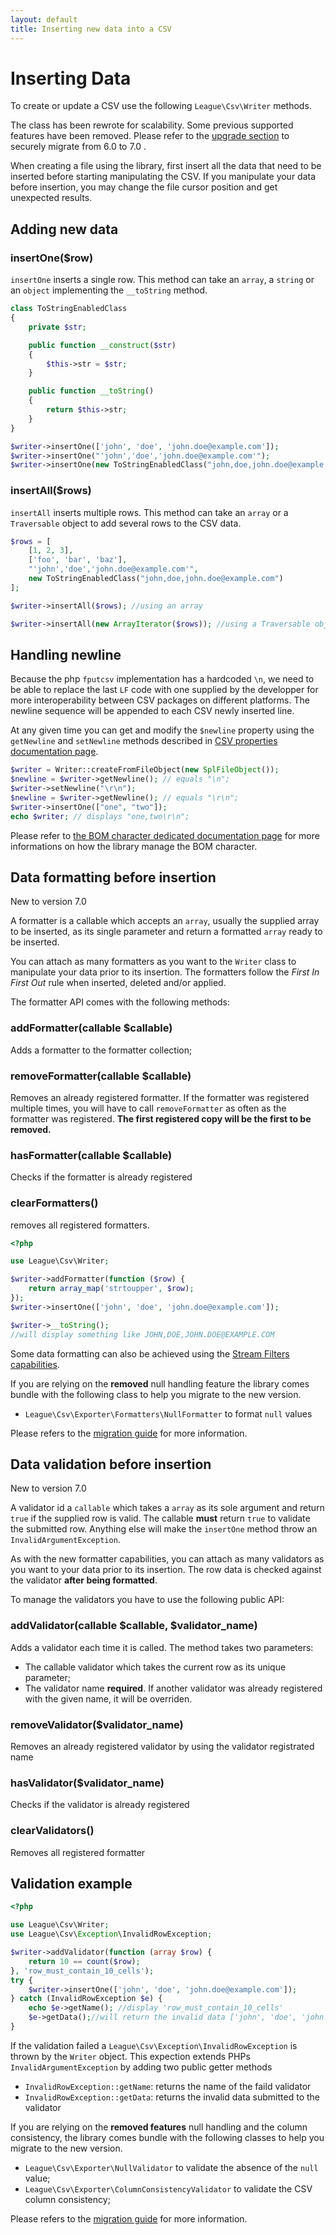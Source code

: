 ```yaml
---
layout: default
title: Inserting new data into a CSV
---
```


# Inserting Data

To create or update a CSV use the following `League\Csv\Writer` methods.

<p class="message-warning">The class has been rewrote for scalability. Some previous supported features have been removed. Please refer to the <a href="/upgrading/7.0/">upgrade section</a> to securely migrate from 6.0 to 7.0 .</p>

<p class="message-info">When creating a file using the library, first insert all the data that need to be inserted before starting manipulating the CSV. If you manipulate your data before insertion, you may change the file cursor position and get unexpected results.</p>

## Adding new data

### insertOne($row)

`insertOne` inserts a single row. This method can take an `array`, a `string` or
an `object` implementing the `__toString` method.

~~~php
class ToStringEnabledClass
{
    private $str;

    public function __construct($str)
    {
        $this->str = $str;
    }

    public function __toString()
    {
        return $this->str;
    }
}

$writer->insertOne(['john', 'doe', 'john.doe@example.com']);
$writer->insertOne("'john','doe','john.doe@example.com'");
$writer->insertOne(new ToStringEnabledClass("john,doe,john.doe@example.com"))
~~~

### insertAll($rows)

`insertAll` inserts multiple rows. This method can take an `array` or a
`Traversable` object to add several rows to the CSV data.

~~~php
$rows = [
    [1, 2, 3],
    ['foo', 'bar', 'baz'],
    "'john','doe','john.doe@example.com'",
    new ToStringEnabledClass("john,doe,john.doe@example.com")
];

$writer->insertAll($rows); //using an array

$writer->insertAll(new ArrayIterator($rows)); //using a Traversable object
~~~

## Handling newline

Because the php `fputcsv` implementation has a hardcoded `\n`, we need to be able to replace the last `LF` code with one supplied by the developper for more interoperability between CSV packages on different platforms. The newline sequence will be appended to each CSV newly inserted line.

At any given time you can get and modify the `$newline` property using the `getNewline` and `setNewline` methods described in <a href="/properties/">CSV properties documentation page</a>.

~~~php
$writer = Writer::createFromFileObject(new SplFileObject());
$newline = $writer->getNewline(); // equals "\n";
$writer->setNewline("\r\n");
$newline = $writer->getNewline(); // equals "\r\n";
$writer->insertOne(["one", "two"]);
echo $writer; // displays "one,two\r\n";
~~~

<p class="message-info">Please refer to <a href="/bom/">the BOM character dedicated documentation page</a> for more informations on how the library manage the BOM character.</p>

## Data formatting before insertion

<p class="message-notice">New to version 7.0</p>

A formatter is a callable which accepts an `array`, usually the supplied array to be inserted, as its single parameter and return a formatted `array` ready to be inserted.

You can attach as many formatters as you want to the `Writer` class to manipulate your data prior to its insertion. The formatters follow the *First In First Out* rule when inserted, deleted and/or applied.

 The formatter API comes with the following methods:

### addFormatter(callable $callable)

Adds a formatter to the formatter collection;

### removeFormatter(callable $callable)

Removes an already registered formatter. If the formatter was registered multiple times, you will have to call `removeFormatter` as often as the formatter was registered. **The first registered copy will be the first to be removed.**

### hasFormatter(callable $callable)

Checks if the formatter is already registered

### clearFormatters()

removes all registered formatters.

~~~php
<?php

use League\Csv\Writer;

$writer->addFormatter(function ($row) {
    return array_map('strtoupper', $row);
});
$writer->insertOne(['john', 'doe', 'john.doe@example.com']);

$writer->__toString();
//will display something like JOHN,DOE,JOHN.DOE@EXAMPLE.COM
~~~

<p class="message-info">Some data formatting can also be achieved using the <a href="/fitering/">Stream Filters capabilities</a>.</p>

If you are relying on the **removed** null handling feature the library comes bundle with the following class to help you migrate to the new version.

- `League\Csv\Exporter\Formatters\NullFormatter` to format `null` values

Please refers to the <a href="/upgrading/7.0/">migration guide</a> for more information.

## Data validation before insertion

<p class="message-notice">New to version 7.0</p>

A validator id a `callable` which takes a `array` as its sole argument and return `true` if the supplied row is valid. The callable **must** return `true` to validate the submitted row. Anything else will make the `insertOne` method throw an `InvalidArgumentException`.

As with the new formatter capabilities, you can attach as many validators as you want to your data prior to its insertion. The row data is checked against the validator **after being formatted**.

To manage the validators you have to use the following public API:

### addValidator(callable $callable, $validator_name)

Adds a validator each time it is called. The method takes two parameters:
- The callable validator which takes the current row as its unique parameter;
- The validator name **required**. If another validator was already registered with the given name, it will be overriden.

### removeValidator($validator_name)

Removes an already registered validator by using the validator registrated name

### hasValidator($validator_name)

Checks if the validator is already registered

### clearValidators()

Removes all registered formatter

## Validation example

~~~php
<?php

use League\Csv\Writer;
use League\Csv\Exception\InvalidRowException;

$writer->addValidator(function (array $row) {
    return 10 == count($row);
}, 'row_must_contain_10_cells');
try {
    $writer->insertOne(['john', 'doe', 'john.doe@example.com']);
} catch (InvalidRowException $e) {
    echo $e->getName(); //display 'row_must_contain_10_cells'
    $e->getData();//will return the invalid data ['john', 'doe', 'john.doe@example.com']
}
~~~

If the validation failed a `League\Csv\Exception\InvalidRowException` is thrown by the `Writer` object. 
This expection extends PHPs `InvalidArgumentException` by adding two public getter methods

- `InvalidRowException::getName`: returns the name of the faild validator
- `InvalidRowException::getData`: returns the invalid data submitted to the validator


If you are relying on the **removed features** null handling and the column consistency, the library comes bundle with the following classes to help you migrate to the new version.

- `League\Csv\Exporter\NullValidator` to validate the absence of the `null` value;
- `League\Csv\Exporter\ColumnConsistencyValidator` to validate the CSV column consistency;

Please refers to the <a href="/upgrading/7.0/">migration guide</a> for more information.

